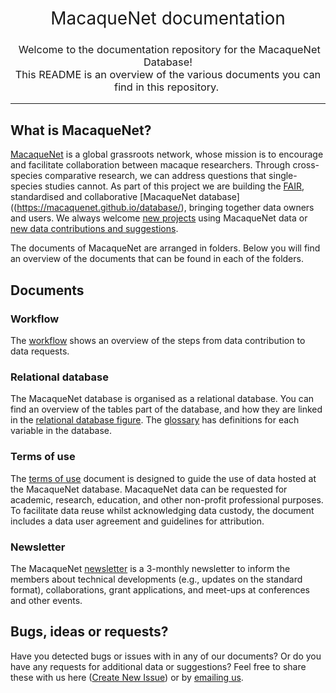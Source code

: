 <h1 style="font-weight:normal" align="center">
  &nbsp;MacaqueNet documentation&nbsp;
</h1>

<h3 style="font-weight:normal" align="center">
  &nbsp;Welcome to the documentation repository for the MacaqueNet Database! <br> This README is an overview of the various documents you can find in this repository.&nbsp;
</h3>

---

## What is MacaqueNet?

[MacaqueNet](https://macaquenet.github.io/) is a global grassroots network, whose mission is to encourage and facilitate collaboration between macaque researchers. Through cross-species comparative research, we can address questions that single-species studies cannot.
As part of this project we are building the [FAIR](https://www.go-fair.org/fair-principles/), standardised and collaborative [MacaqueNet database]((https://macaquenet.github.io/database/), bringing together data owners and users. 
We always welcome [new projects](https://docs.google.com/forms/d/e/1FAIpQLSfR3pvQBxVdw8PK0UhnTfzd2Ty85oLSY3HVHmApoq7s-n26Jg/viewform) using MacaqueNet data or [new data contributions and suggestions](https://docs.google.com/forms/d/e/1FAIpQLSfZYgh6GKW_CmiwbJu4KPil3OUEYgnB3ZUQjMhJ3XfZs2WPhw/viewform).

The documents of MacaqueNet are arranged in folders. Below you will find an overview of the documents that can be found in each of the folders.

## Documents

### Workflow
The [workflow]() shows an overview of the steps from data contribution to data requests. 

### Relational database

The MacaqueNet database is organised as a relational database. 
You can find an overview of the tables part of the database, and how they are linked in the [relational database figure]().
The [glossary]() has definitions for each variable in the database.

### Terms of use

The [terms of use](https://github.com/SPI-Birds/documentation/blob/master/terms_and_conditions/SPI-Birds_Terms-of-Use.pdf) document is designed to guide the use of data hosted at the MacaqueNet database. 
MacaqueNet data can be requested for academic, research, education, and other non-profit professional purposes. To facilitate data reuse whilst acknowledging data custody, the document includes a data user agreement and guidelines for attribution.

### Newsletter

The MacaqueNet [newsletter]() is a 3-monthly newsletter to inform the members about technical developments (e.g., updates on the standard format), collaborations, grant applications, and meet-ups at conferences and other events. 

## Bugs, ideas or requests?

Have you detected bugs or issues with in any of our documents? Or do you have any requests for additional data or suggestions? Feel free to share these with us here ([Create New Issue](https://github.com/SPI-Birds/documentation/issues/new/choose)) or by [emailing us](MacaqueNet@gmail.com).
